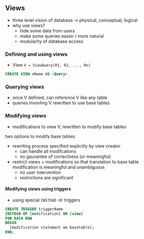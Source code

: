 ## Views
- three level vision of database -> physical, conceptual, logical
- why use views?
  - hide some data from users
  - make some queries easier / more natural
  - modularity of database access
  
### Defining and using views
- View ```V = ViewQuery(R1, R2, ..., Rn)```

```sql
CREATE VIEW vName AS <Query>
```

### Querying views
- once V defined, can reference V like any table
- queries invovling V rewritten to use base tables

### Modifying views
- modifications to view V, rewritten to modify base tables

two options to modify base tables:
- rewriting process specified explicitly by view creator
  - can handle all modifcations
  - no gaurantee of correctness (or meaningful)
- restrict views + modifications so that translation to base table modification is meaningful and unambiguous
  - no user intervention
  - restrictions are significant
  
#### Modifying views using triggers
-  using special ```INSTEAD OF``` triggers
  
```sql
CREATE TRIGGER triggerName
INSTEAD OF [modification] ON [view]
FOR EACH ROW
BEGIN
  [modification statement on basetable];
END;
  ```
